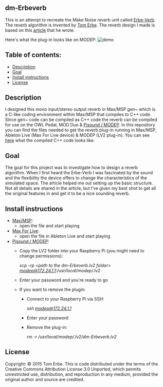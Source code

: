## dm-Erbeverb
This is an attempt to recreate the Make Noise reverb unit called [Erbe-Verb](http://www.makenoisemusic.com/modules/erbe-verb). The reverb algorithm is invented by [Tom Erbe](http://www.soundhack.com/). The reverb design I made is based on this [article](https://quod.lib.umich.edu/cgi/p/pod/dod-idx/building-the-erbe-verb-extending-the-feedback-delay-network.pdf?c=icmc;idno=bbp2372.2015.054;format=pdf) that he wrote.

Here's what the plug-in looks like on MODEP:
![demo](https://media.giphy.com/media/llrmivpom8WzVyY53h/giphy.gif)

## Table of contents:
- [Description](#Description)
- [Goal](#Goal)
- [Install instructions](#Install-instructions)
- [License](#License)

## Description
I designed this mono input/stereo output reverb in Max/MSP gen~ which is a C-like coding environment within Max/MSP that compiles to C++ code. Since gen~ code can be compiled as C++ code the reverb can be compiled for use on the OWL Pedal, MOD Duo & [Pisound / MODEP](https://blokas.io/modep/). In this repository you can find the files needed to get the reverb plug-in running in Max/MSP, Ableton Live (Max For Live device) & MODEP (LV2 plug-in). You can see [here](./modep/src/gen_exported.cpp) what the compiled C++ code looks like.

## Goal
The goal for this project was to investigate how to design a reverb algorithm. When I first heard the Erbe-Verb I was fascinated by the sound and the flexibility the device offers to change the characteristics of the simulated space. The article helped me out setting up the basic structure. Not all details are shared in the article, but I've given my best shot to get all the original features in and get it to be a nice sounding reverb.

## Install instructions
- [Max/MSP](./max-msp):
  - open the file and start playing
- [Max For Live](./max-for-live): 
  - open the file in Ableton Live and start playing
- [Pisound / MODEP](./modep):
  - Copy the LV2 folder into your Raspberry Pi (you might need to change permissions):
  
    *scp -rp \<path to the dm-Erbeverb.lv2 folder\> modep@172.24.1.1:/usr/local/modep/.lv2*
  - Enter your password and you're ready to go
  - If you want to remove the plugin:
    - Connect to your Raspberry Pi via SSH:
    
      *ssh modep@172.24.1.1*
    - Enter your password
    - Remove the plug-in:
    
      *rm -r /usr/local/modep/.lv2/dm-Erbeverb.lv2*

## License
Copyright: © 2015 Tom Erbe. This is code distributed under the terms of the Creative Commons Attribution License 3.0 Unported, which permits unrestricted use, distribution, and reproduction in any medium, provided the original author and source are credited.



